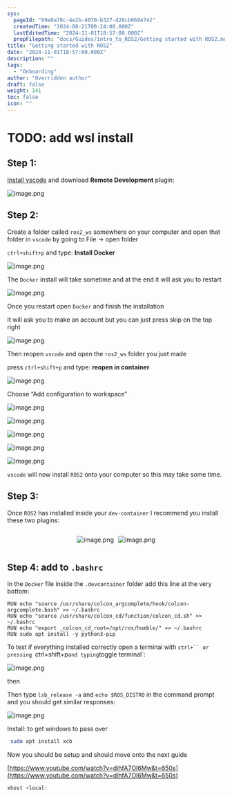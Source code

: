 ```yaml
---
sys:
  pageId: "89e0a78c-4e2b-4070-b327-d28cb0694742"
  createdTime: "2024-08-21T00:24:00.000Z"
  lastEditedTime: "2024-11-01T18:57:00.000Z"
  propFilepath: "docs/Guides/intro_to_ROS2/Getting started with ROS2.md"
title: "Getting started with ROS2"
date: "2024-11-01T18:57:00.000Z"
description: ""
tags:
  - "Onboarding"
author: "Overridden author"
draft: false
weight: 141
toc: false
icon: ""
---
```


# TODO: add wsl install

## Step 1:

[Install vscode](https://code.visualstudio.com/download) and download **Remote Development** plugin:

![image.png](https://prod-files-secure.s3.us-west-2.amazonaws.com/d518164a-d88e-44d1-a4ee-3adb3bd8bce0/efb52993-1881-4a40-b95e-6f020334f022/image.png?X-Amz-Algorithm=AWS4-HMAC-SHA256&X-Amz-Content-Sha256=UNSIGNED-PAYLOAD&X-Amz-Credential=ASIAZI2LB466TNTBAFXL%2F20250326%2Fus-west-2%2Fs3%2Faws4_request&X-Amz-Date=20250326T100909Z&X-Amz-Expires=3600&X-Amz-Security-Token=IQoJb3JpZ2luX2VjEMH%2F%2F%2F%2F%2F%2F%2F%2F%2F%2FwEaCXVzLXdlc3QtMiJIMEYCIQC%2B4kp5IyL32CUTTqCxDs5NQfY14jasKSWXC%2Bl2k1xy8AIhAJrGaReJHZp5DnXlKY%2BybtZKRxf0WAIkcfS1G5jlaOEdKv8DCCoQABoMNjM3NDIzMTgzODA1IgwpCd3n1fVcXMww6SIq3AM9CeCkx6RjHLoNdjsVVOLKVSR8wfWOmZvY3PNvGpjsvPzaEPG5cSzjN4n%2BK%2Fpsb0djy%2BvDI%2BqoKm%2F28voEonDGmItLTrKHEb5KsC%2FVNE5Ye8clMzBidrZ1wDCpjYjBnT7PjOtvFHeowTGZl%2FvVlf%2ByEZy%2BGz4CFTsLZE%2FTIV6YzmpkfjIAZYI%2BH7EE2G37ermSsBFIx0J0A4Ahoqiy43g%2BwgqjwVCIFgzUxirNEwM1aW4YdjhKEJowGdOpiQq9SEoIGS4keSEWYsL47GmAeewlBJUMkReYFQIVwGvury52KGuxQ4dFBHI3nPMysWeZb4dvc4HxUXykr5ytPBdCOfbjM0NSzLlsQeCNnBBvuYweQhbedOTk6Yl1NcAwCT4zEKC145HBvbKmXoxW%2FpKXYmeWuW2iktLTxlvF0F%2FHOagXdOUvfUKCl4hgZEWGdPOJjjypUbUcPUaTo6UzasqNmtp95F0pIaZZH9UboAZnM1O6CpMHUhAZYeFqlPOopc6fXEHgqevEXNZyTaoFH0a0CEyJy6tcaTGCGeqHiIZtMt7aSskQXaPTmH4TrSh4PnzAyxDdapi8PzM8Od4tx%2FWk9jCqbxR%2BQmEHJlymIlb458ZSWx0wR4UXjMIAxBkyXjCsio%2B%2FBjqkAVuxi1sS9wrDA8PJCyTwcBLueEw9pCIQtOvIFSuQri9DBPEpMBw9rHO6rZSE%2F9OP69H1nIgXEHv%2FmKfL85ZXVPiPz0oUV5m3ddhuwnQTKojmr5gCdMdWgyW8iHMh6kcDjXVPV9kk%2FoU3vKSglrqIhlDl21RCK4Dy9DlIFN4mEyafyGpv0YAEeXMjt%2BVdtLeyi6fIJ56ER1pFvmE3F0vi%2BIWDj96P&X-Amz-Signature=24be2d09ef765a8351f8979b4eed40ff599bd838374df67dc3bc7960872062e0&X-Amz-SignedHeaders=host&x-id=GetObject)

## Step 2:

Create a folder called `ros2_ws` somewhere on your computer and open that folder in `vscode` by going to File → open folder 

`ctrl+shift+p` and type: **Install Docker**

![image.png](https://prod-files-secure.s3.us-west-2.amazonaws.com/d518164a-d88e-44d1-a4ee-3adb3bd8bce0/2269dc0e-1cd5-47ff-bceb-c04ad9b2eab0/image.png?X-Amz-Algorithm=AWS4-HMAC-SHA256&X-Amz-Content-Sha256=UNSIGNED-PAYLOAD&X-Amz-Credential=ASIAZI2LB466TNTBAFXL%2F20250326%2Fus-west-2%2Fs3%2Faws4_request&X-Amz-Date=20250326T100909Z&X-Amz-Expires=3600&X-Amz-Security-Token=IQoJb3JpZ2luX2VjEMH%2F%2F%2F%2F%2F%2F%2F%2F%2F%2FwEaCXVzLXdlc3QtMiJIMEYCIQC%2B4kp5IyL32CUTTqCxDs5NQfY14jasKSWXC%2Bl2k1xy8AIhAJrGaReJHZp5DnXlKY%2BybtZKRxf0WAIkcfS1G5jlaOEdKv8DCCoQABoMNjM3NDIzMTgzODA1IgwpCd3n1fVcXMww6SIq3AM9CeCkx6RjHLoNdjsVVOLKVSR8wfWOmZvY3PNvGpjsvPzaEPG5cSzjN4n%2BK%2Fpsb0djy%2BvDI%2BqoKm%2F28voEonDGmItLTrKHEb5KsC%2FVNE5Ye8clMzBidrZ1wDCpjYjBnT7PjOtvFHeowTGZl%2FvVlf%2ByEZy%2BGz4CFTsLZE%2FTIV6YzmpkfjIAZYI%2BH7EE2G37ermSsBFIx0J0A4Ahoqiy43g%2BwgqjwVCIFgzUxirNEwM1aW4YdjhKEJowGdOpiQq9SEoIGS4keSEWYsL47GmAeewlBJUMkReYFQIVwGvury52KGuxQ4dFBHI3nPMysWeZb4dvc4HxUXykr5ytPBdCOfbjM0NSzLlsQeCNnBBvuYweQhbedOTk6Yl1NcAwCT4zEKC145HBvbKmXoxW%2FpKXYmeWuW2iktLTxlvF0F%2FHOagXdOUvfUKCl4hgZEWGdPOJjjypUbUcPUaTo6UzasqNmtp95F0pIaZZH9UboAZnM1O6CpMHUhAZYeFqlPOopc6fXEHgqevEXNZyTaoFH0a0CEyJy6tcaTGCGeqHiIZtMt7aSskQXaPTmH4TrSh4PnzAyxDdapi8PzM8Od4tx%2FWk9jCqbxR%2BQmEHJlymIlb458ZSWx0wR4UXjMIAxBkyXjCsio%2B%2FBjqkAVuxi1sS9wrDA8PJCyTwcBLueEw9pCIQtOvIFSuQri9DBPEpMBw9rHO6rZSE%2F9OP69H1nIgXEHv%2FmKfL85ZXVPiPz0oUV5m3ddhuwnQTKojmr5gCdMdWgyW8iHMh6kcDjXVPV9kk%2FoU3vKSglrqIhlDl21RCK4Dy9DlIFN4mEyafyGpv0YAEeXMjt%2BVdtLeyi6fIJ56ER1pFvmE3F0vi%2BIWDj96P&X-Amz-Signature=3b33b4ee6771d94e9f024765fb824edc86d560d847540c254b46e984c3ecc339&X-Amz-SignedHeaders=host&x-id=GetObject)

The `Docker` install will take sometime and at the end it will ask you to restart

![image.png](https://prod-files-secure.s3.us-west-2.amazonaws.com/d518164a-d88e-44d1-a4ee-3adb3bd8bce0/ed233f78-be33-4b1f-b89c-9c346c0e961e/image.png?X-Amz-Algorithm=AWS4-HMAC-SHA256&X-Amz-Content-Sha256=UNSIGNED-PAYLOAD&X-Amz-Credential=ASIAZI2LB466TNTBAFXL%2F20250326%2Fus-west-2%2Fs3%2Faws4_request&X-Amz-Date=20250326T100909Z&X-Amz-Expires=3600&X-Amz-Security-Token=IQoJb3JpZ2luX2VjEMH%2F%2F%2F%2F%2F%2F%2F%2F%2F%2FwEaCXVzLXdlc3QtMiJIMEYCIQC%2B4kp5IyL32CUTTqCxDs5NQfY14jasKSWXC%2Bl2k1xy8AIhAJrGaReJHZp5DnXlKY%2BybtZKRxf0WAIkcfS1G5jlaOEdKv8DCCoQABoMNjM3NDIzMTgzODA1IgwpCd3n1fVcXMww6SIq3AM9CeCkx6RjHLoNdjsVVOLKVSR8wfWOmZvY3PNvGpjsvPzaEPG5cSzjN4n%2BK%2Fpsb0djy%2BvDI%2BqoKm%2F28voEonDGmItLTrKHEb5KsC%2FVNE5Ye8clMzBidrZ1wDCpjYjBnT7PjOtvFHeowTGZl%2FvVlf%2ByEZy%2BGz4CFTsLZE%2FTIV6YzmpkfjIAZYI%2BH7EE2G37ermSsBFIx0J0A4Ahoqiy43g%2BwgqjwVCIFgzUxirNEwM1aW4YdjhKEJowGdOpiQq9SEoIGS4keSEWYsL47GmAeewlBJUMkReYFQIVwGvury52KGuxQ4dFBHI3nPMysWeZb4dvc4HxUXykr5ytPBdCOfbjM0NSzLlsQeCNnBBvuYweQhbedOTk6Yl1NcAwCT4zEKC145HBvbKmXoxW%2FpKXYmeWuW2iktLTxlvF0F%2FHOagXdOUvfUKCl4hgZEWGdPOJjjypUbUcPUaTo6UzasqNmtp95F0pIaZZH9UboAZnM1O6CpMHUhAZYeFqlPOopc6fXEHgqevEXNZyTaoFH0a0CEyJy6tcaTGCGeqHiIZtMt7aSskQXaPTmH4TrSh4PnzAyxDdapi8PzM8Od4tx%2FWk9jCqbxR%2BQmEHJlymIlb458ZSWx0wR4UXjMIAxBkyXjCsio%2B%2FBjqkAVuxi1sS9wrDA8PJCyTwcBLueEw9pCIQtOvIFSuQri9DBPEpMBw9rHO6rZSE%2F9OP69H1nIgXEHv%2FmKfL85ZXVPiPz0oUV5m3ddhuwnQTKojmr5gCdMdWgyW8iHMh6kcDjXVPV9kk%2FoU3vKSglrqIhlDl21RCK4Dy9DlIFN4mEyafyGpv0YAEeXMjt%2BVdtLeyi6fIJ56ER1pFvmE3F0vi%2BIWDj96P&X-Amz-Signature=e6a0b643ac4ce00ebb19c9e9d240341a23131bddf105d813d9c27976bea551a8&X-Amz-SignedHeaders=host&x-id=GetObject)

Once you restart open `Docker` and finish the installation

It will ask you to make an account but you can just press skip on the top right

![image.png](https://prod-files-secure.s3.us-west-2.amazonaws.com/d518164a-d88e-44d1-a4ee-3adb3bd8bce0/21010ad9-1659-4fd9-9f59-9932a09b2a3d/image.png?X-Amz-Algorithm=AWS4-HMAC-SHA256&X-Amz-Content-Sha256=UNSIGNED-PAYLOAD&X-Amz-Credential=ASIAZI2LB466TNTBAFXL%2F20250326%2Fus-west-2%2Fs3%2Faws4_request&X-Amz-Date=20250326T100909Z&X-Amz-Expires=3600&X-Amz-Security-Token=IQoJb3JpZ2luX2VjEMH%2F%2F%2F%2F%2F%2F%2F%2F%2F%2FwEaCXVzLXdlc3QtMiJIMEYCIQC%2B4kp5IyL32CUTTqCxDs5NQfY14jasKSWXC%2Bl2k1xy8AIhAJrGaReJHZp5DnXlKY%2BybtZKRxf0WAIkcfS1G5jlaOEdKv8DCCoQABoMNjM3NDIzMTgzODA1IgwpCd3n1fVcXMww6SIq3AM9CeCkx6RjHLoNdjsVVOLKVSR8wfWOmZvY3PNvGpjsvPzaEPG5cSzjN4n%2BK%2Fpsb0djy%2BvDI%2BqoKm%2F28voEonDGmItLTrKHEb5KsC%2FVNE5Ye8clMzBidrZ1wDCpjYjBnT7PjOtvFHeowTGZl%2FvVlf%2ByEZy%2BGz4CFTsLZE%2FTIV6YzmpkfjIAZYI%2BH7EE2G37ermSsBFIx0J0A4Ahoqiy43g%2BwgqjwVCIFgzUxirNEwM1aW4YdjhKEJowGdOpiQq9SEoIGS4keSEWYsL47GmAeewlBJUMkReYFQIVwGvury52KGuxQ4dFBHI3nPMysWeZb4dvc4HxUXykr5ytPBdCOfbjM0NSzLlsQeCNnBBvuYweQhbedOTk6Yl1NcAwCT4zEKC145HBvbKmXoxW%2FpKXYmeWuW2iktLTxlvF0F%2FHOagXdOUvfUKCl4hgZEWGdPOJjjypUbUcPUaTo6UzasqNmtp95F0pIaZZH9UboAZnM1O6CpMHUhAZYeFqlPOopc6fXEHgqevEXNZyTaoFH0a0CEyJy6tcaTGCGeqHiIZtMt7aSskQXaPTmH4TrSh4PnzAyxDdapi8PzM8Od4tx%2FWk9jCqbxR%2BQmEHJlymIlb458ZSWx0wR4UXjMIAxBkyXjCsio%2B%2FBjqkAVuxi1sS9wrDA8PJCyTwcBLueEw9pCIQtOvIFSuQri9DBPEpMBw9rHO6rZSE%2F9OP69H1nIgXEHv%2FmKfL85ZXVPiPz0oUV5m3ddhuwnQTKojmr5gCdMdWgyW8iHMh6kcDjXVPV9kk%2FoU3vKSglrqIhlDl21RCK4Dy9DlIFN4mEyafyGpv0YAEeXMjt%2BVdtLeyi6fIJ56ER1pFvmE3F0vi%2BIWDj96P&X-Amz-Signature=c3c69272b5fdf95589897b3e47db36b950701ddcfbf70dc14e39402d59d5888d&X-Amz-SignedHeaders=host&x-id=GetObject)

Then reopen `vscode` and open the `ros2_ws` folder you just made

press `ctrl+shift+p` and type: **reopen in container**

![image.png](https://prod-files-secure.s3.us-west-2.amazonaws.com/d518164a-d88e-44d1-a4ee-3adb3bd8bce0/4e93b8c2-41ad-488c-8095-c74205196118/image.png?X-Amz-Algorithm=AWS4-HMAC-SHA256&X-Amz-Content-Sha256=UNSIGNED-PAYLOAD&X-Amz-Credential=ASIAZI2LB466TNTBAFXL%2F20250326%2Fus-west-2%2Fs3%2Faws4_request&X-Amz-Date=20250326T100909Z&X-Amz-Expires=3600&X-Amz-Security-Token=IQoJb3JpZ2luX2VjEMH%2F%2F%2F%2F%2F%2F%2F%2F%2F%2FwEaCXVzLXdlc3QtMiJIMEYCIQC%2B4kp5IyL32CUTTqCxDs5NQfY14jasKSWXC%2Bl2k1xy8AIhAJrGaReJHZp5DnXlKY%2BybtZKRxf0WAIkcfS1G5jlaOEdKv8DCCoQABoMNjM3NDIzMTgzODA1IgwpCd3n1fVcXMww6SIq3AM9CeCkx6RjHLoNdjsVVOLKVSR8wfWOmZvY3PNvGpjsvPzaEPG5cSzjN4n%2BK%2Fpsb0djy%2BvDI%2BqoKm%2F28voEonDGmItLTrKHEb5KsC%2FVNE5Ye8clMzBidrZ1wDCpjYjBnT7PjOtvFHeowTGZl%2FvVlf%2ByEZy%2BGz4CFTsLZE%2FTIV6YzmpkfjIAZYI%2BH7EE2G37ermSsBFIx0J0A4Ahoqiy43g%2BwgqjwVCIFgzUxirNEwM1aW4YdjhKEJowGdOpiQq9SEoIGS4keSEWYsL47GmAeewlBJUMkReYFQIVwGvury52KGuxQ4dFBHI3nPMysWeZb4dvc4HxUXykr5ytPBdCOfbjM0NSzLlsQeCNnBBvuYweQhbedOTk6Yl1NcAwCT4zEKC145HBvbKmXoxW%2FpKXYmeWuW2iktLTxlvF0F%2FHOagXdOUvfUKCl4hgZEWGdPOJjjypUbUcPUaTo6UzasqNmtp95F0pIaZZH9UboAZnM1O6CpMHUhAZYeFqlPOopc6fXEHgqevEXNZyTaoFH0a0CEyJy6tcaTGCGeqHiIZtMt7aSskQXaPTmH4TrSh4PnzAyxDdapi8PzM8Od4tx%2FWk9jCqbxR%2BQmEHJlymIlb458ZSWx0wR4UXjMIAxBkyXjCsio%2B%2FBjqkAVuxi1sS9wrDA8PJCyTwcBLueEw9pCIQtOvIFSuQri9DBPEpMBw9rHO6rZSE%2F9OP69H1nIgXEHv%2FmKfL85ZXVPiPz0oUV5m3ddhuwnQTKojmr5gCdMdWgyW8iHMh6kcDjXVPV9kk%2FoU3vKSglrqIhlDl21RCK4Dy9DlIFN4mEyafyGpv0YAEeXMjt%2BVdtLeyi6fIJ56ER1pFvmE3F0vi%2BIWDj96P&X-Amz-Signature=84fb5434e5f1b84429d6db0cfec9e95d67ca2dad9e9db1c923e059ab48bdcf1c&X-Amz-SignedHeaders=host&x-id=GetObject)

Choose “Add configuration to workspace”

![image.png](https://prod-files-secure.s3.us-west-2.amazonaws.com/d518164a-d88e-44d1-a4ee-3adb3bd8bce0/9560b282-5060-4989-ba37-97e7b2c22476/image.png?X-Amz-Algorithm=AWS4-HMAC-SHA256&X-Amz-Content-Sha256=UNSIGNED-PAYLOAD&X-Amz-Credential=ASIAZI2LB466TNTBAFXL%2F20250326%2Fus-west-2%2Fs3%2Faws4_request&X-Amz-Date=20250326T100909Z&X-Amz-Expires=3600&X-Amz-Security-Token=IQoJb3JpZ2luX2VjEMH%2F%2F%2F%2F%2F%2F%2F%2F%2F%2FwEaCXVzLXdlc3QtMiJIMEYCIQC%2B4kp5IyL32CUTTqCxDs5NQfY14jasKSWXC%2Bl2k1xy8AIhAJrGaReJHZp5DnXlKY%2BybtZKRxf0WAIkcfS1G5jlaOEdKv8DCCoQABoMNjM3NDIzMTgzODA1IgwpCd3n1fVcXMww6SIq3AM9CeCkx6RjHLoNdjsVVOLKVSR8wfWOmZvY3PNvGpjsvPzaEPG5cSzjN4n%2BK%2Fpsb0djy%2BvDI%2BqoKm%2F28voEonDGmItLTrKHEb5KsC%2FVNE5Ye8clMzBidrZ1wDCpjYjBnT7PjOtvFHeowTGZl%2FvVlf%2ByEZy%2BGz4CFTsLZE%2FTIV6YzmpkfjIAZYI%2BH7EE2G37ermSsBFIx0J0A4Ahoqiy43g%2BwgqjwVCIFgzUxirNEwM1aW4YdjhKEJowGdOpiQq9SEoIGS4keSEWYsL47GmAeewlBJUMkReYFQIVwGvury52KGuxQ4dFBHI3nPMysWeZb4dvc4HxUXykr5ytPBdCOfbjM0NSzLlsQeCNnBBvuYweQhbedOTk6Yl1NcAwCT4zEKC145HBvbKmXoxW%2FpKXYmeWuW2iktLTxlvF0F%2FHOagXdOUvfUKCl4hgZEWGdPOJjjypUbUcPUaTo6UzasqNmtp95F0pIaZZH9UboAZnM1O6CpMHUhAZYeFqlPOopc6fXEHgqevEXNZyTaoFH0a0CEyJy6tcaTGCGeqHiIZtMt7aSskQXaPTmH4TrSh4PnzAyxDdapi8PzM8Od4tx%2FWk9jCqbxR%2BQmEHJlymIlb458ZSWx0wR4UXjMIAxBkyXjCsio%2B%2FBjqkAVuxi1sS9wrDA8PJCyTwcBLueEw9pCIQtOvIFSuQri9DBPEpMBw9rHO6rZSE%2F9OP69H1nIgXEHv%2FmKfL85ZXVPiPz0oUV5m3ddhuwnQTKojmr5gCdMdWgyW8iHMh6kcDjXVPV9kk%2FoU3vKSglrqIhlDl21RCK4Dy9DlIFN4mEyafyGpv0YAEeXMjt%2BVdtLeyi6fIJ56ER1pFvmE3F0vi%2BIWDj96P&X-Amz-Signature=746f5bda54e82c9afe745c28d613cf0ce3d277bfff3aa0a53616dc6ea69b000f&X-Amz-SignedHeaders=host&x-id=GetObject)

![image.png](https://prod-files-secure.s3.us-west-2.amazonaws.com/d518164a-d88e-44d1-a4ee-3adb3bd8bce0/2ee63f81-886b-48e8-a553-dc6e5eac99e4/image.png?X-Amz-Algorithm=AWS4-HMAC-SHA256&X-Amz-Content-Sha256=UNSIGNED-PAYLOAD&X-Amz-Credential=ASIAZI2LB466TNTBAFXL%2F20250326%2Fus-west-2%2Fs3%2Faws4_request&X-Amz-Date=20250326T100909Z&X-Amz-Expires=3600&X-Amz-Security-Token=IQoJb3JpZ2luX2VjEMH%2F%2F%2F%2F%2F%2F%2F%2F%2F%2FwEaCXVzLXdlc3QtMiJIMEYCIQC%2B4kp5IyL32CUTTqCxDs5NQfY14jasKSWXC%2Bl2k1xy8AIhAJrGaReJHZp5DnXlKY%2BybtZKRxf0WAIkcfS1G5jlaOEdKv8DCCoQABoMNjM3NDIzMTgzODA1IgwpCd3n1fVcXMww6SIq3AM9CeCkx6RjHLoNdjsVVOLKVSR8wfWOmZvY3PNvGpjsvPzaEPG5cSzjN4n%2BK%2Fpsb0djy%2BvDI%2BqoKm%2F28voEonDGmItLTrKHEb5KsC%2FVNE5Ye8clMzBidrZ1wDCpjYjBnT7PjOtvFHeowTGZl%2FvVlf%2ByEZy%2BGz4CFTsLZE%2FTIV6YzmpkfjIAZYI%2BH7EE2G37ermSsBFIx0J0A4Ahoqiy43g%2BwgqjwVCIFgzUxirNEwM1aW4YdjhKEJowGdOpiQq9SEoIGS4keSEWYsL47GmAeewlBJUMkReYFQIVwGvury52KGuxQ4dFBHI3nPMysWeZb4dvc4HxUXykr5ytPBdCOfbjM0NSzLlsQeCNnBBvuYweQhbedOTk6Yl1NcAwCT4zEKC145HBvbKmXoxW%2FpKXYmeWuW2iktLTxlvF0F%2FHOagXdOUvfUKCl4hgZEWGdPOJjjypUbUcPUaTo6UzasqNmtp95F0pIaZZH9UboAZnM1O6CpMHUhAZYeFqlPOopc6fXEHgqevEXNZyTaoFH0a0CEyJy6tcaTGCGeqHiIZtMt7aSskQXaPTmH4TrSh4PnzAyxDdapi8PzM8Od4tx%2FWk9jCqbxR%2BQmEHJlymIlb458ZSWx0wR4UXjMIAxBkyXjCsio%2B%2FBjqkAVuxi1sS9wrDA8PJCyTwcBLueEw9pCIQtOvIFSuQri9DBPEpMBw9rHO6rZSE%2F9OP69H1nIgXEHv%2FmKfL85ZXVPiPz0oUV5m3ddhuwnQTKojmr5gCdMdWgyW8iHMh6kcDjXVPV9kk%2FoU3vKSglrqIhlDl21RCK4Dy9DlIFN4mEyafyGpv0YAEeXMjt%2BVdtLeyi6fIJ56ER1pFvmE3F0vi%2BIWDj96P&X-Amz-Signature=b9d81b126ec2192536b544ec011aecc7eb39eb6be9d6017c01718048c20759b0&X-Amz-SignedHeaders=host&x-id=GetObject)

![image.png](https://prod-files-secure.s3.us-west-2.amazonaws.com/d518164a-d88e-44d1-a4ee-3adb3bd8bce0/ae1580b2-b048-407e-aed9-b584224a7a04/image.png?X-Amz-Algorithm=AWS4-HMAC-SHA256&X-Amz-Content-Sha256=UNSIGNED-PAYLOAD&X-Amz-Credential=ASIAZI2LB466TNTBAFXL%2F20250326%2Fus-west-2%2Fs3%2Faws4_request&X-Amz-Date=20250326T100909Z&X-Amz-Expires=3600&X-Amz-Security-Token=IQoJb3JpZ2luX2VjEMH%2F%2F%2F%2F%2F%2F%2F%2F%2F%2FwEaCXVzLXdlc3QtMiJIMEYCIQC%2B4kp5IyL32CUTTqCxDs5NQfY14jasKSWXC%2Bl2k1xy8AIhAJrGaReJHZp5DnXlKY%2BybtZKRxf0WAIkcfS1G5jlaOEdKv8DCCoQABoMNjM3NDIzMTgzODA1IgwpCd3n1fVcXMww6SIq3AM9CeCkx6RjHLoNdjsVVOLKVSR8wfWOmZvY3PNvGpjsvPzaEPG5cSzjN4n%2BK%2Fpsb0djy%2BvDI%2BqoKm%2F28voEonDGmItLTrKHEb5KsC%2FVNE5Ye8clMzBidrZ1wDCpjYjBnT7PjOtvFHeowTGZl%2FvVlf%2ByEZy%2BGz4CFTsLZE%2FTIV6YzmpkfjIAZYI%2BH7EE2G37ermSsBFIx0J0A4Ahoqiy43g%2BwgqjwVCIFgzUxirNEwM1aW4YdjhKEJowGdOpiQq9SEoIGS4keSEWYsL47GmAeewlBJUMkReYFQIVwGvury52KGuxQ4dFBHI3nPMysWeZb4dvc4HxUXykr5ytPBdCOfbjM0NSzLlsQeCNnBBvuYweQhbedOTk6Yl1NcAwCT4zEKC145HBvbKmXoxW%2FpKXYmeWuW2iktLTxlvF0F%2FHOagXdOUvfUKCl4hgZEWGdPOJjjypUbUcPUaTo6UzasqNmtp95F0pIaZZH9UboAZnM1O6CpMHUhAZYeFqlPOopc6fXEHgqevEXNZyTaoFH0a0CEyJy6tcaTGCGeqHiIZtMt7aSskQXaPTmH4TrSh4PnzAyxDdapi8PzM8Od4tx%2FWk9jCqbxR%2BQmEHJlymIlb458ZSWx0wR4UXjMIAxBkyXjCsio%2B%2FBjqkAVuxi1sS9wrDA8PJCyTwcBLueEw9pCIQtOvIFSuQri9DBPEpMBw9rHO6rZSE%2F9OP69H1nIgXEHv%2FmKfL85ZXVPiPz0oUV5m3ddhuwnQTKojmr5gCdMdWgyW8iHMh6kcDjXVPV9kk%2FoU3vKSglrqIhlDl21RCK4Dy9DlIFN4mEyafyGpv0YAEeXMjt%2BVdtLeyi6fIJ56ER1pFvmE3F0vi%2BIWDj96P&X-Amz-Signature=5d1285a2b0c0b93fa69f4fe1404f90bcb5b0e764ad0a4d758508961d0527654a&X-Amz-SignedHeaders=host&x-id=GetObject)

![image.png](https://prod-files-secure.s3.us-west-2.amazonaws.com/d518164a-d88e-44d1-a4ee-3adb3bd8bce0/53255b28-f75e-430f-b9e3-c0ac8577e42b/image.png?X-Amz-Algorithm=AWS4-HMAC-SHA256&X-Amz-Content-Sha256=UNSIGNED-PAYLOAD&X-Amz-Credential=ASIAZI2LB466TNTBAFXL%2F20250326%2Fus-west-2%2Fs3%2Faws4_request&X-Amz-Date=20250326T100909Z&X-Amz-Expires=3600&X-Amz-Security-Token=IQoJb3JpZ2luX2VjEMH%2F%2F%2F%2F%2F%2F%2F%2F%2F%2FwEaCXVzLXdlc3QtMiJIMEYCIQC%2B4kp5IyL32CUTTqCxDs5NQfY14jasKSWXC%2Bl2k1xy8AIhAJrGaReJHZp5DnXlKY%2BybtZKRxf0WAIkcfS1G5jlaOEdKv8DCCoQABoMNjM3NDIzMTgzODA1IgwpCd3n1fVcXMww6SIq3AM9CeCkx6RjHLoNdjsVVOLKVSR8wfWOmZvY3PNvGpjsvPzaEPG5cSzjN4n%2BK%2Fpsb0djy%2BvDI%2BqoKm%2F28voEonDGmItLTrKHEb5KsC%2FVNE5Ye8clMzBidrZ1wDCpjYjBnT7PjOtvFHeowTGZl%2FvVlf%2ByEZy%2BGz4CFTsLZE%2FTIV6YzmpkfjIAZYI%2BH7EE2G37ermSsBFIx0J0A4Ahoqiy43g%2BwgqjwVCIFgzUxirNEwM1aW4YdjhKEJowGdOpiQq9SEoIGS4keSEWYsL47GmAeewlBJUMkReYFQIVwGvury52KGuxQ4dFBHI3nPMysWeZb4dvc4HxUXykr5ytPBdCOfbjM0NSzLlsQeCNnBBvuYweQhbedOTk6Yl1NcAwCT4zEKC145HBvbKmXoxW%2FpKXYmeWuW2iktLTxlvF0F%2FHOagXdOUvfUKCl4hgZEWGdPOJjjypUbUcPUaTo6UzasqNmtp95F0pIaZZH9UboAZnM1O6CpMHUhAZYeFqlPOopc6fXEHgqevEXNZyTaoFH0a0CEyJy6tcaTGCGeqHiIZtMt7aSskQXaPTmH4TrSh4PnzAyxDdapi8PzM8Od4tx%2FWk9jCqbxR%2BQmEHJlymIlb458ZSWx0wR4UXjMIAxBkyXjCsio%2B%2FBjqkAVuxi1sS9wrDA8PJCyTwcBLueEw9pCIQtOvIFSuQri9DBPEpMBw9rHO6rZSE%2F9OP69H1nIgXEHv%2FmKfL85ZXVPiPz0oUV5m3ddhuwnQTKojmr5gCdMdWgyW8iHMh6kcDjXVPV9kk%2FoU3vKSglrqIhlDl21RCK4Dy9DlIFN4mEyafyGpv0YAEeXMjt%2BVdtLeyi6fIJ56ER1pFvmE3F0vi%2BIWDj96P&X-Amz-Signature=7b1f524888d48a6df8082cbed4c23c998a17979ef92b1351211b159bbf9ff497&X-Amz-SignedHeaders=host&x-id=GetObject)

![image.png](https://prod-files-secure.s3.us-west-2.amazonaws.com/d518164a-d88e-44d1-a4ee-3adb3bd8bce0/7c562767-5af9-4ffb-97d1-327bcdf4ee00/image.png?X-Amz-Algorithm=AWS4-HMAC-SHA256&X-Amz-Content-Sha256=UNSIGNED-PAYLOAD&X-Amz-Credential=ASIAZI2LB466TNTBAFXL%2F20250326%2Fus-west-2%2Fs3%2Faws4_request&X-Amz-Date=20250326T100909Z&X-Amz-Expires=3600&X-Amz-Security-Token=IQoJb3JpZ2luX2VjEMH%2F%2F%2F%2F%2F%2F%2F%2F%2F%2FwEaCXVzLXdlc3QtMiJIMEYCIQC%2B4kp5IyL32CUTTqCxDs5NQfY14jasKSWXC%2Bl2k1xy8AIhAJrGaReJHZp5DnXlKY%2BybtZKRxf0WAIkcfS1G5jlaOEdKv8DCCoQABoMNjM3NDIzMTgzODA1IgwpCd3n1fVcXMww6SIq3AM9CeCkx6RjHLoNdjsVVOLKVSR8wfWOmZvY3PNvGpjsvPzaEPG5cSzjN4n%2BK%2Fpsb0djy%2BvDI%2BqoKm%2F28voEonDGmItLTrKHEb5KsC%2FVNE5Ye8clMzBidrZ1wDCpjYjBnT7PjOtvFHeowTGZl%2FvVlf%2ByEZy%2BGz4CFTsLZE%2FTIV6YzmpkfjIAZYI%2BH7EE2G37ermSsBFIx0J0A4Ahoqiy43g%2BwgqjwVCIFgzUxirNEwM1aW4YdjhKEJowGdOpiQq9SEoIGS4keSEWYsL47GmAeewlBJUMkReYFQIVwGvury52KGuxQ4dFBHI3nPMysWeZb4dvc4HxUXykr5ytPBdCOfbjM0NSzLlsQeCNnBBvuYweQhbedOTk6Yl1NcAwCT4zEKC145HBvbKmXoxW%2FpKXYmeWuW2iktLTxlvF0F%2FHOagXdOUvfUKCl4hgZEWGdPOJjjypUbUcPUaTo6UzasqNmtp95F0pIaZZH9UboAZnM1O6CpMHUhAZYeFqlPOopc6fXEHgqevEXNZyTaoFH0a0CEyJy6tcaTGCGeqHiIZtMt7aSskQXaPTmH4TrSh4PnzAyxDdapi8PzM8Od4tx%2FWk9jCqbxR%2BQmEHJlymIlb458ZSWx0wR4UXjMIAxBkyXjCsio%2B%2FBjqkAVuxi1sS9wrDA8PJCyTwcBLueEw9pCIQtOvIFSuQri9DBPEpMBw9rHO6rZSE%2F9OP69H1nIgXEHv%2FmKfL85ZXVPiPz0oUV5m3ddhuwnQTKojmr5gCdMdWgyW8iHMh6kcDjXVPV9kk%2FoU3vKSglrqIhlDl21RCK4Dy9DlIFN4mEyafyGpv0YAEeXMjt%2BVdtLeyi6fIJ56ER1pFvmE3F0vi%2BIWDj96P&X-Amz-Signature=659d09de6dc0fc941cee1015b8f490a1218617054ac5d274d1edeea0c44980f2&X-Amz-SignedHeaders=host&x-id=GetObject)

`vscode` will now install `ROS2` onto your computer so this may take some time.

## Step 3:

Once `ROS2` has installed inside your `dev-container` I recommend you install these two plugins:

<div style="display: flex;flex-direction: row; column-gap:10px; max-width: 630px;justify-content: center;">
<div>

![image.png](https://prod-files-secure.s3.us-west-2.amazonaws.com/d518164a-d88e-44d1-a4ee-3adb3bd8bce0/3fc3d550-5a54-4ba1-ba6b-faa01cdb7369/image.png?X-Amz-Algorithm=AWS4-HMAC-SHA256&X-Amz-Content-Sha256=UNSIGNED-PAYLOAD&X-Amz-Credential=ASIAZI2LB466TUKEATM2%2F20250326%2Fus-west-2%2Fs3%2Faws4_request&X-Amz-Date=20250326T100916Z&X-Amz-Expires=3600&X-Amz-Security-Token=IQoJb3JpZ2luX2VjEMH%2F%2F%2F%2F%2F%2F%2F%2F%2F%2FwEaCXVzLXdlc3QtMiJHMEUCIBaQbNme2NON0%2BAtiHqGafEiA4Hw9jTXEDx%2BQvGxroZ%2BAiEAkcO11kQj4z3tGHzPq0MSoYepQ6ggz7H8TRsFZd%2FaIqQq%2FwMIKhAAGgw2Mzc0MjMxODM4MDUiDD3DmwjmaV7z4sC3UircA7MLDlqJmMO%2FJcBpFwnk0xCbGrdHIThIUClfL4WCcFzYffbUwwvUK7iv7dpVQJ6o5enSs1PmeN%2FqYIxNwXd%2BD4q0TXyB9vE0KDABcI7sE%2Fj6ItCKOsJF%2BA2ElJci1D4mMVhEmhveUtbo1ckSxgzf5WqMvyTef8snBbyPCrnmwYDigW0rDJottC3C3ZvsdFK4V3GZFUUOHhAznLpNc5g%2FFF6Of1nTJ9nlMyB8vMGC%2FEP%2Fi2HGhBsdbRDE%2FgsCB6ELNxslBmnA17IhoiwPtzMsR06rKSnPTw7aTJBXykcg8il%2B5HsumEn4vg7pqa6zbITug4yLMdhhV62DHp4ztLs%2FCw9VF18IkrykzyLuaZsZF91FNsnHjOA7rmfhWCcPXdyxanB3eszkJqhqlCrTGgVe1gOMcOO1bGOykNX%2FdrhcuKBoqeTbSD0Q9gmyiBWQP4TNbnyJiuhqmyV9tTqmaOb0ulTWYUsud8LO4fM3LGz0ptpxlepy2Lqa6bE2zutDBYVS8uCnK2Mckh4i8ktYTeVT%2Fm5rOtd1q9VR4%2Fm0E96NL5c9rysdAGOauXcCNgyA%2FOJ2rWCa%2FJ54DG1YMDTgApiJZ4syJvXIffDVSrpxjabY4BuTx1lMpFjGJeraiUpeMLyKj78GOqUBuJ1xRiuZfNtElQHn5HSplyUMCa7%2BYlzpOO%2Bs282XzJj8pfv5Y%2BJiR1s02eMD39K3R1qa5MaqVmVPIUOv8%2Bif4reyiLBme6bmQeGrGKXMbPoHAhkNhA%2B5b5VdwmQBPr7tZHhI1%2FQPDoVaSXU4x2%2BjECC2FzTY4COTPQdH4KCnzXAmcBTetmNERnnyefqwcf%2FMOH0POh5MPH6isvbCTUK3NOYsAXah&X-Amz-Signature=80e0c6b7717a7df666c50e873666465a589e69a903a73c0a5e7950a388ab6d85&X-Amz-SignedHeaders=host&x-id=GetObject)

</div>
<div>

![image.png](https://prod-files-secure.s3.us-west-2.amazonaws.com/d518164a-d88e-44d1-a4ee-3adb3bd8bce0/d994cc66-13c2-4093-a5a3-f84cf4601a82/image.png?X-Amz-Algorithm=AWS4-HMAC-SHA256&X-Amz-Content-Sha256=UNSIGNED-PAYLOAD&X-Amz-Credential=ASIAZI2LB4663KBCDUM7%2F20250326%2Fus-west-2%2Fs3%2Faws4_request&X-Amz-Date=20250326T100917Z&X-Amz-Expires=3600&X-Amz-Security-Token=IQoJb3JpZ2luX2VjEMH%2F%2F%2F%2F%2F%2F%2F%2F%2F%2FwEaCXVzLXdlc3QtMiJHMEUCIQDA0kJi3SjzHK38YUv7S45uGlzJ8325qehrqhFtpx5MQwIgBf77wsQlPcekn3%2Fu4PgT2wBuklCOh7dRc7oVVZ1plvUq%2FwMIKhAAGgw2Mzc0MjMxODM4MDUiDFO85IJsHRILjumKJCrcAy34LEz7OW0Iuhuo6yjrGn7ulozvh2ziwpv8VsAUy%2B9W1AcOw8FiD2vbL7sN8eql%2F72syhIF3l7MEQxXfK%2BjKTWZZL1rUg2Yv%2BbpB94hiVlUcln5eTAy8ojBIg5KIbm5qQHEMe1aCYZnD1G8xKNmYRZh073iYvRSI8sXlGq3Z0FnzTp3jbazYX8msyRGpPj19IKgu%2Fxg5IrewUYUD1ImFbth4OzjUJzq3CFhOs9k3VHIClYRPoSoqPJXv9KFTr9HUUF0M1BRI0PToatay08%2B1hkleDEnYE1i2UWFSI9YkWFqRHZbBCPfZLzYteMY%2FkRw6VsshAlkUqFxYyMtrIj8ugCSHuVxxIRx4tziP4mXWkRorxKSfRjEdtDHWCTGrJ6nl9imnTAeVXk6rcJxcxw9jAXf94m6GPbX7OWpbHhQGQbZVbozdmVEWkuldCMjg2Kr3Gdi3ACi2FnkTaFaNwU2Q0g3M%2FfLbGpB0kbsjaWs7qqUxamIB6g%2Ff%2FJlTmFVaqhq7lE%2F7fzs5eomP%2FdBivSZu5fzW%2Bv9KReJ2%2FES9fuvaV3vKUZZqYHVS1emmuTBEwgr1wO626PbegZYToFybc9FsFHfkxadoR0jXPwFf%2FNPk0SxppgosqCMJ%2B5eaROQMK%2BKj78GOqUB3hExsGRGqAi0a7CyxYi9ZnJYwc80VNS%2BHaHCXBTaEDK0dogKwzoY1XdcsGWFtzE%2FQ0cITho6TPFcNqAbNZP7p%2BW6KJwuHAv3WxPOax%2BXspe6Yjo6LkE21o4X801RYoJqrr1SOs9Ebgzj2iee%2FJ11EFOgV%2FqBVPmpGoNOmpFPNf9zgOBpLNa%2FOWVyiFn%2Ff8h2uUUkh%2B7U7LXKGt9oeXKetwqYKUsY&X-Amz-Signature=0b5df292fdad608296f6d7a20d3d5015f3ff8d3810f9169225cdd81855fd4da8&X-Amz-SignedHeaders=host&x-id=GetObject)

</div>
</div>

## Step 4: add to `.bashrc`

In the `Docker` file inside the `.devcontainer` folder add this line at the very bottom: 

```docker
RUN echo "source /usr/share/colcon_argcomplete/hook/colcon-argcomplete.bash" >> ~/.bashrc
RUN echo "source /usr/share/colcon_cd/function/colcon_cd.sh" >> ~/.bashrc
RUN echo "export _colcon_cd_root=/opt/ros/humble/" >> ~/.bashrc
RUN sudo apt install -y python3-pip 
```

To test if everything installed correctly open a terminal with `ctrl+`` or pressing `ctrl+shift+p` and typing `toggle terminal`:

![image.png](https://prod-files-secure.s3.us-west-2.amazonaws.com/d518164a-d88e-44d1-a4ee-3adb3bd8bce0/6a4943d8-b04e-4c02-9a58-775f3384d1a5/image.png?X-Amz-Algorithm=AWS4-HMAC-SHA256&X-Amz-Content-Sha256=UNSIGNED-PAYLOAD&X-Amz-Credential=ASIAZI2LB466TNTBAFXL%2F20250326%2Fus-west-2%2Fs3%2Faws4_request&X-Amz-Date=20250326T100909Z&X-Amz-Expires=3600&X-Amz-Security-Token=IQoJb3JpZ2luX2VjEMH%2F%2F%2F%2F%2F%2F%2F%2F%2F%2FwEaCXVzLXdlc3QtMiJIMEYCIQC%2B4kp5IyL32CUTTqCxDs5NQfY14jasKSWXC%2Bl2k1xy8AIhAJrGaReJHZp5DnXlKY%2BybtZKRxf0WAIkcfS1G5jlaOEdKv8DCCoQABoMNjM3NDIzMTgzODA1IgwpCd3n1fVcXMww6SIq3AM9CeCkx6RjHLoNdjsVVOLKVSR8wfWOmZvY3PNvGpjsvPzaEPG5cSzjN4n%2BK%2Fpsb0djy%2BvDI%2BqoKm%2F28voEonDGmItLTrKHEb5KsC%2FVNE5Ye8clMzBidrZ1wDCpjYjBnT7PjOtvFHeowTGZl%2FvVlf%2ByEZy%2BGz4CFTsLZE%2FTIV6YzmpkfjIAZYI%2BH7EE2G37ermSsBFIx0J0A4Ahoqiy43g%2BwgqjwVCIFgzUxirNEwM1aW4YdjhKEJowGdOpiQq9SEoIGS4keSEWYsL47GmAeewlBJUMkReYFQIVwGvury52KGuxQ4dFBHI3nPMysWeZb4dvc4HxUXykr5ytPBdCOfbjM0NSzLlsQeCNnBBvuYweQhbedOTk6Yl1NcAwCT4zEKC145HBvbKmXoxW%2FpKXYmeWuW2iktLTxlvF0F%2FHOagXdOUvfUKCl4hgZEWGdPOJjjypUbUcPUaTo6UzasqNmtp95F0pIaZZH9UboAZnM1O6CpMHUhAZYeFqlPOopc6fXEHgqevEXNZyTaoFH0a0CEyJy6tcaTGCGeqHiIZtMt7aSskQXaPTmH4TrSh4PnzAyxDdapi8PzM8Od4tx%2FWk9jCqbxR%2BQmEHJlymIlb458ZSWx0wR4UXjMIAxBkyXjCsio%2B%2FBjqkAVuxi1sS9wrDA8PJCyTwcBLueEw9pCIQtOvIFSuQri9DBPEpMBw9rHO6rZSE%2F9OP69H1nIgXEHv%2FmKfL85ZXVPiPz0oUV5m3ddhuwnQTKojmr5gCdMdWgyW8iHMh6kcDjXVPV9kk%2FoU3vKSglrqIhlDl21RCK4Dy9DlIFN4mEyafyGpv0YAEeXMjt%2BVdtLeyi6fIJ56ER1pFvmE3F0vi%2BIWDj96P&X-Amz-Signature=1121c9b71fa10948dc11ca27d484f9a28947ffde421696bdf3de053c1b16176e&X-Amz-SignedHeaders=host&x-id=GetObject)

then 

Then type `lsb_release -a` and `echo $ROS_DISTRO` in the command prompt and you should get similar responses:

![image.png](https://prod-files-secure.s3.us-west-2.amazonaws.com/d518164a-d88e-44d1-a4ee-3adb3bd8bce0/3e635dec-a805-4e85-8b9e-d000e5b71a4e/image.png?X-Amz-Algorithm=AWS4-HMAC-SHA256&X-Amz-Content-Sha256=UNSIGNED-PAYLOAD&X-Amz-Credential=ASIAZI2LB466TNTBAFXL%2F20250326%2Fus-west-2%2Fs3%2Faws4_request&X-Amz-Date=20250326T100909Z&X-Amz-Expires=3600&X-Amz-Security-Token=IQoJb3JpZ2luX2VjEMH%2F%2F%2F%2F%2F%2F%2F%2F%2F%2FwEaCXVzLXdlc3QtMiJIMEYCIQC%2B4kp5IyL32CUTTqCxDs5NQfY14jasKSWXC%2Bl2k1xy8AIhAJrGaReJHZp5DnXlKY%2BybtZKRxf0WAIkcfS1G5jlaOEdKv8DCCoQABoMNjM3NDIzMTgzODA1IgwpCd3n1fVcXMww6SIq3AM9CeCkx6RjHLoNdjsVVOLKVSR8wfWOmZvY3PNvGpjsvPzaEPG5cSzjN4n%2BK%2Fpsb0djy%2BvDI%2BqoKm%2F28voEonDGmItLTrKHEb5KsC%2FVNE5Ye8clMzBidrZ1wDCpjYjBnT7PjOtvFHeowTGZl%2FvVlf%2ByEZy%2BGz4CFTsLZE%2FTIV6YzmpkfjIAZYI%2BH7EE2G37ermSsBFIx0J0A4Ahoqiy43g%2BwgqjwVCIFgzUxirNEwM1aW4YdjhKEJowGdOpiQq9SEoIGS4keSEWYsL47GmAeewlBJUMkReYFQIVwGvury52KGuxQ4dFBHI3nPMysWeZb4dvc4HxUXykr5ytPBdCOfbjM0NSzLlsQeCNnBBvuYweQhbedOTk6Yl1NcAwCT4zEKC145HBvbKmXoxW%2FpKXYmeWuW2iktLTxlvF0F%2FHOagXdOUvfUKCl4hgZEWGdPOJjjypUbUcPUaTo6UzasqNmtp95F0pIaZZH9UboAZnM1O6CpMHUhAZYeFqlPOopc6fXEHgqevEXNZyTaoFH0a0CEyJy6tcaTGCGeqHiIZtMt7aSskQXaPTmH4TrSh4PnzAyxDdapi8PzM8Od4tx%2FWk9jCqbxR%2BQmEHJlymIlb458ZSWx0wR4UXjMIAxBkyXjCsio%2B%2FBjqkAVuxi1sS9wrDA8PJCyTwcBLueEw9pCIQtOvIFSuQri9DBPEpMBw9rHO6rZSE%2F9OP69H1nIgXEHv%2FmKfL85ZXVPiPz0oUV5m3ddhuwnQTKojmr5gCdMdWgyW8iHMh6kcDjXVPV9kk%2FoU3vKSglrqIhlDl21RCK4Dy9DlIFN4mEyafyGpv0YAEeXMjt%2BVdtLeyi6fIJ56ER1pFvmE3F0vi%2BIWDj96P&X-Amz-Signature=0822345fbf33fafc3afaa46cb577447c943810f97b6bcb0b02467ad9578d65cb&X-Amz-SignedHeaders=host&x-id=GetObject)

Install:  to get windows to pass over

```bash
 sudo apt install xcb
```

Now you should be setup and should move onto the next guide 

[https://www.youtube.com/watch?v=dihfA7Ol6Mw&t=650s](https://www.youtube.com/watch?v=dihfA7Ol6Mw&t=650s)

```python
xhost +local:
```
